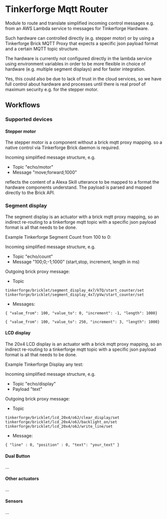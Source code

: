 # Tinkerforge Mqtt Router

Module to route and translate simplified incoming control messages 
e.g. from an AWS Lambda service to messages for Tinkerforge Hardware.

Such hardware can controlled directly (e.g. stepper motor) or by
using a Tinkerforge Brick MQTT Proxy that expects a specific json 
payload format and a certain MQTT topic structure.

The hardware is currently not configured directly in the lambda service
using environment variables in order to be more flexible in choice of 
hardware (e.g. multiple segment displays) and for faster integration.

Yes, this could also be due to lack of trust in the cloud services,
so we have full control about hardware and processes until there is
real proof of maximum security e.g. for the stepper motor.

## Workflows

### Supported devices

#### Stepper motor

The stepper motor is a component without a brick mqtt proxy mapping.
so a native control via Tinkerforge Brick daemon is required.

Incoming simplified message structure, e.g. 
- Topic "echo/motor"
- Message "move;forward;1000"

reflects the content of a Alexa Skill utterance to be mapped to
a format the hardware components understand.
The payload is parsed and mapped directly to the Brick API.

### Segment display

The segment display is an actuator with a brick mqtt proxy mapping,
so an indirect re-routing to a tinkerforge mqtt topic with a
specific json payload format is all that needs to be done.

Example Tinkerforge Segment Count from 100 to 0:

Incoming simplified message structure, e.g. 
- Topic "echo/count"
- Message "100;0;-1;1000" (start,stop, increment, length in ms)

Outgoing brick proxy message:
- Topic

``tinkerforge/bricklet/segment_display_4x7/kTQ/start_counter/set
``
``tinkerforge/bricklet/segment_display_4x7/pVw/start_counter/set
``

- Messages:

``{ "value_from": 100, "value_to": 0, "increment": -1, "length": 1000}
``

``{ "value_from": 100, "value_to": 250, "increment": 3, "length": 1000}
``

#### LCD display

The 20x4 LCD display is an actuator with a brick mqtt proxy mapping,
so an indirect re-routing to a tinkerforge mqtt topic with a
specific json payload format is all that needs to be done.

Example Tinkerforge Display any test:

Incoming simplified message structure, e.g. 
- Topic "echo/display"
- Payload "text"

Outgoing brick proxy message:
- Topic

``tinkerforge/bricklet/lcd_20x4/o6J/clear_display/set
``
``tinkerforge/bricklet/lcd_20x4/o6J/backlight_on/set
``
``tinkerforge/bricklet/lcd_20x4/o6J/write_line/set
``

- Message:

``{ "line" : 0, "position" : 0, "text": "your_text" }
``

#### Dual Button

...

#### Other actuators

...

#### Sensors

...

